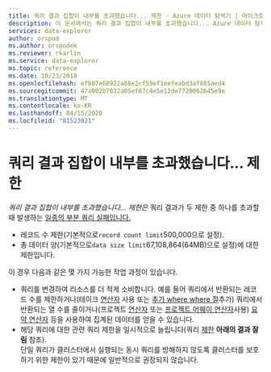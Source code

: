 ```yaml
---
title: 쿼리 결과 집합이 내부를 초과했습니다... 제한 - Azure 데이터 탐색기 | 마이크로 소프트 문서
description: 이 문서에서는 쿼리 결과 집합이 내부를 초과했습니다... Azure 데이터 탐색기에서 제한됩니다.
services: data-explorer
author: orspod
ms.author: orspodek
ms.reviewer: rkarlin
ms.service: data-explorer
ms.topic: reference
ms.date: 10/23/2018
ms.openlocfilehash: efb07e68922a88e2cf59ef1eefeabd3af085aed4
ms.sourcegitcommit: 47a002b7032a05ef67c4e5e12de7720062645e9e
ms.translationtype: MT
ms.contentlocale: ko-KR
ms.lasthandoff: 04/15/2020
ms.locfileid: "81523021"
---
```

# <a name="query-result-set-has-exceeded-the-internal--limit"></a>쿼리 결과 집합이 내부를 초과했습니다... 제한

*쿼리 결과 집합이 내부를 초과했습니다... 제한은* 쿼리 결과가 두 제한 중 하나를 초과할 때 발생하는 [일종의 부분 쿼리 실패입니다.](partialqueryfailures.md)
* 레코드 수 제한(기본적으로`record count limit`500,000으로 설정).
* 총 데이터 양(기본적으로`data size limit`67,108,864(64MB)으로 설정)에 대한 제한입니다. 

이 경우 다음과 같은 몇 가지 가능한 작업 과정이 있습니다.
* 쿼리를 변경하여 리소스를 더 적게 소비합니다. 예를 들어 쿼리에서 반환되는 레코드 수를 제한하거나(테이크 [연산자](../query/takeoperator.md) 사용 또는 [추가 where where 절](../query/whereoperator.md)추가) 쿼리에서 반환되는 열 수를 줄이거나(프로젝트 [연산자](../query/projectoperator.md) 또는 [프로젝트 어웨이 연산자](../query/projectawayoperator.md)사용) [요약 연산자](../query/summarizeoperator.md) 등을 사용하여 집계된 데이터를 얻을 수 있습니다.
* 해당 쿼리에 대한 관련 쿼리 제한을 일시적으로 늘립니다(쿼리 [제한](querylimits.md) **아래의 결과 잘림** 참조).  
  단일 쿼리가 클러스터에서 실행되는 동시 쿼리를 방해하지 않도록 클러스터를 보호하기 위한 제한이 있기 때문에 일반적으로 권장되지 않습니다.